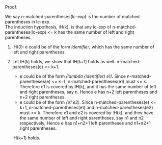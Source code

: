 Proof:

We say n-matched-parentheses(lc-exp) is the number of matched parentheses in lc-exp.  
The induction hypothesis, IH(k), is that any lc-exp of n-matched-parentheses(lc-exp) <= k has the same number of left and right parentheses.  

1. IH(0): e could be of the form *identifier*, which has the same number of left and right parentheses.
2. Let IH(k) holds, we show that IH(k+1) holds as well. n-matched-parentheses(e) <= k+1.
    * e could be of the form *(lambda (identifier) e1)*.
      Since n-matched-parentheses(e) <= k+1, n-matched-parentheses(e1) must <= k.
      Therefore e1 is covered by IH(k), and it has the same number of left and right parentheses, say n.
      Hence e has n+2 left parentheses and n+2 right parentheses.
    * e could be of the form *(e1 e2)*.
      Since n-matched-parentheses(e) <= k+1, n-matched-parentheses(e1) and n-matched-parentheses(e2) must <= k.
      Therefore e1 and e2 is covered by IH(k), and they have the same number of left and right parentheses, say n1 and n2 respectively,
      Hence e has n1+n2+1 left parentheses and n1+n2+1 right parentheses.

   IH(k+1) holds.  
